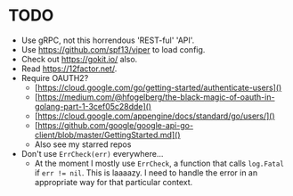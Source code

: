 # TODO

* Use gRPC, not this horrendous 'REST-ful' 'API'.
* Use <https://github.com/spf13/viper> to load config.
* Check out <https://gokit.io/> also.
* Read <https://12factor.net/>.
* Require OAUTH2?
    * [https://cloud.google.com/go/getting-started/authenticate-users]()
    * [https://medium.com/@hfogelberg/the-black-magic-of-oauth-in-golang-part-1-3cef05c28dde]()
    * [https://cloud.google.com/appengine/docs/standard/go/users/]()
    * [https://github.com/google/google-api-go-client/blob/master/GettingStarted.md]()
    * Also see my starred repos
* Don't use `ErrCheck(err)` everywhere...
	* At the moment I mostly use `ErrCheck`, a function that calls `log.Fatal` if `err != nil`. This is laaaazy. I need to handle the error in an appropriate way for that particular context.
